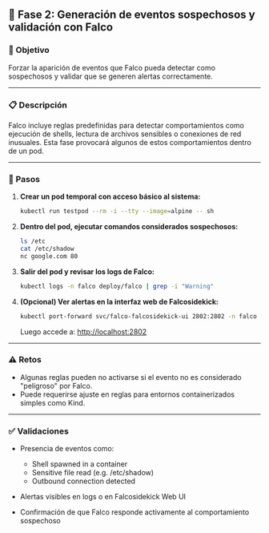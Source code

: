 ## 🧪 Fase 2: Generación de eventos sospechosos y validación con Falco

### 🌟 Objetivo

Forzar la aparición de eventos que Falco pueda detectar como sospechosos y validar que se generen alertas correctamente.

---

### 📋 Descripción

Falco incluye reglas predefinidas para detectar comportamientos como ejecución de shells, lectura de archivos sensibles o conexiones de red inusuales. Esta fase provocará algunos de estos comportamientos dentro de un pod.

---

### 🔭 Pasos

1. **Crear un pod temporal con acceso básico al sistema:**

   ```bash
   kubectl run testpod --rm -i --tty --image=alpine -- sh
   ```

2. **Dentro del pod, ejecutar comandos considerados sospechosos:**

   ```sh
   ls /etc
   cat /etc/shadow
   nc google.com 80
   ```

3. **Salir del pod y revisar los logs de Falco:**

   ```bash
   kubectl logs -n falco deploy/falco | grep -i "Warning"
   ```

4. **(Opcional) Ver alertas en la interfaz web de Falcosidekick:**

   ```bash
   kubectl port-forward svc/falco-falcosidekick-ui 2802:2802 -n falco
   ```

   Luego accede a: [http://localhost:2802](http://localhost:2802)

---

### ⚠️ Retos

* Algunas reglas pueden no activarse si el evento no es considerado "peligroso" por Falco.
* Puede requerirse ajuste en reglas para entornos containerizados simples como Kind.

---

### ✅ Validaciones

* Presencia de eventos como:

  * Shell spawned in a container
  * Sensitive file read (e.g. /etc/shadow)
  * Outbound connection detected
* Alertas visibles en logs o en Falcosidekick Web UI
* Confirmación de que Falco responde activamente al comportamiento sospechoso
